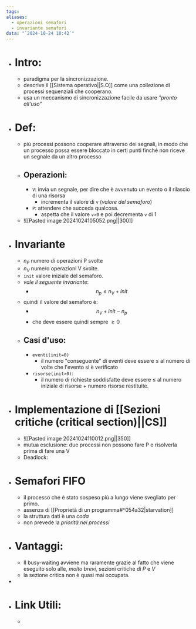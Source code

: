 ```yaml
---
tags: 
aliases:
  - operazioni semafori
  - invariante semafori
data: "`2024-10-24 10:42`"
---
```

- # Intro:
	- paradigma per la sincronizzazione.
	- descrive il [[Sistema operativo||S.O]] come una collezione di  processi sequenziali che cooperano.
	- usa un meccanismo di sincronizzazione facile da usare _"pronto all'uso"_ 
- # Def:
	- più processi possono cooperare attraverso dei segnali, in modo che un processo possa essere bloccato in certi punti finché non riceve un segnale da un altro processo
	- ## Operazioni:
		- `V`: invia un segnale, per dire che è avvenuto un evento o il rilascio di una risorsa
			- incrementa il valore di `v` (_valore del semaforo_)
		- `P`: attendere che succeda qualcosa. 
			- aspetta che il valore `v>0` e poi decrementa `v` di 1 
	- ![[Pasted image 20241024105052.png||300]]
- # Invariante 
	- $n_{P}$ numero di operazioni P svolte
	- $n_{V}$ numero operazioni V svolte.
	- `init` valore iniziale del semaforo.
	- _vale il seguente invariante_:
		- $$n_{p}\le n_{V}+init$$
	- quindi il valore del semaforo è:
		- $$n_{V}+init-n_{p}$$ 
		- che deve essere quindi sempre $\ge0$  
	- ## Casi d'uso:
		- `eventi(init=0)`
			- il numero "conseguente" di eventi deve essere $\le$ al numero di volte che l'evento si è verificato
		- `risorse(init>0)`:
			- il numero di richieste soddisfatte deve essere $\leq$ al numero iniziale di risorse + numero risorse restituite.
- # Implementazione di [[Sezioni critiche (critical section)||CS]] 
	- ![[Pasted image 20241024110012.png||350]]
	- mutua esclusione: due processi non possono fare P e risolverla prima di fare una V
	- Deadlock: 
- # Semafori FIFO
	- il processo che è stato sospeso più a lungo viene svegliato per primo.
	- assenza di [[Proprietà di un programma#^054a32|starvation]] 
	- la struttura dati è una _coda_ 
	- non prevede la _priorità nei processi_
- # Vantaggi:
	- Il busy-waiting avviene ma raramente grazie al fatto che viene eseguito solo alle, _molto brevi_, sezioni critiche di $P$ e $V$
	- la sezione critica non è quasi mai occupata. 
- 
- # Link Utili:
	- 